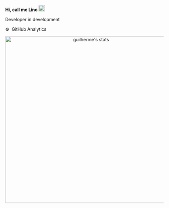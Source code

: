 <p><b>Hi, call me Lino <img src="https://raw.githubusercontent.com/kaueMarques/kaueMarques/master/hi.gif" width="20px"></b></p>
Developer in development


⚙️ &nbsp;GitHub Analytics
<br>

<p align="center">
<img width="530em" src="https://github-readme-stats.vercel.app/api?username=guilhermelinosx&show_icons=true&theme=nightowl" alt="guilherme's stats"/>
</p>



